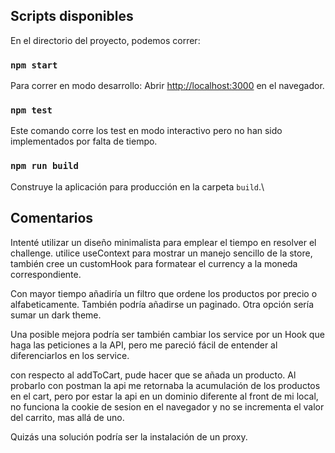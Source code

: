 ## Scripts disponibles

En el directorio del proyecto, podemos correr:

### `npm start`

Para correr en modo desarrollo:
Abrir [http://localhost:3000](http://localhost:3000) en el navegador.

### `npm test`

Este comando corre los test en modo interactivo pero no han sido implementados por falta de tiempo.

### `npm run build`

Construye la aplicación para producción en la carpeta `build`.\

## Comentarios

Intenté utilizar un diseño minimalista para emplear el tiempo en resolver el challenge.
utilice useContext para mostrar un manejo sencillo de la store,
también cree un customHook para formatear el currency a la moneda correspondiente.

Con mayor tiempo añadiría un filtro que ordene los productos por precio o alfabeticamente.
También podría añadirse un paginado.
Otra opción sería sumar un dark theme.

Una posible mejora podría ser también cambiar los service por un Hook que haga las peticiones a la API, pero me pareció fácil de entender al diferenciarlos en los service.

con respecto al addToCart, pude hacer que se añada un producto. Al probarlo con postman la api me retornaba la acumulación de los productos en el cart, pero por estar la api en un dominio diferente al front de mi local, no funciona la cookie de sesion en el navegador y no se incrementa el valor del carrito, mas allá de uno.

Quizás una solución podría ser la instalación de un proxy.
